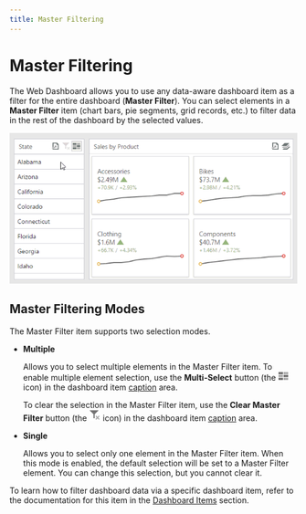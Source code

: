 ```yaml
---
title: Master Filtering
---
```

# Master Filtering
The Web Dashboard allows you to use any data-aware dashboard item as a filter for the entire dashboard (**Master Filter**). You can select elements in a **Master Filter** item (chart bars, pie segments, grid records, etc.) to filter data in the rest of the dashboard by the selected values.

![WebViewer_MasterFiltering](../../../images/img22459.gif)

## Master Filtering Modes
The Master Filter item supports two selection modes.
* **Multiple**
	
	Allows you to select multiple elements in the Master Filter item. To enable multiple element selection, use the **Multi-Select** button (the ![WebViewer_MultiSelectionIcon](../../../images/img22460.png) icon) in the dashboard item [caption](dashboard-layout.md) area.
	
	To clear the selection in the Master Filter item, use the **Clear Master Filter** button (the ![WebViewer_ClearMasterFilterIcon](../../../images/img22461.png) icon) in the dashboard item [caption](dashboard-layout.md) area.
* **Single**
	
	Allows you to select only one element in the Master Filter item. When this mode is enabled, the default selection will be set to a Master Filter element. You can change this selection, but you cannot clear it.

To learn how to filter dashboard data via a specific dashboard item, refer to the documentation for this item in the [Dashboard Items](../dashboard-items.md) section.